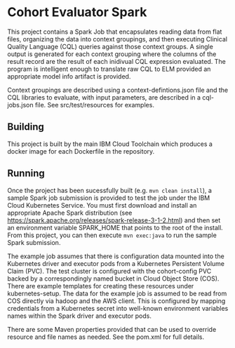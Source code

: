 # Cohort Evaluator Spark

This project contains a Spark Job that encapsulates reading data from flat files, organizing the data into context groupings, and then executing Clinical Quality Language (CQL) queries against those context groups. A single output is generated for each context grouping where the columns of the result record are the result of each inidivual CQL expression evaluated. The program is intelligent enough to translate raw CQL to ELM provided an appropriate model info artifact is provided.

Context groupings are described using a context-defintions.json file and the CQL libraries to evaluate, with input parameters, are described in a cql-jobs.json file. See src/test/resources for examples.

## Building

This project is built by the main IBM Cloud Toolchain which produces a docker image for each Dockerfile in the repository.

## Running

Once the project has been sucessfully built (e.g. `mvn clean install`), a sample Spark job submission is provided to test the job under the IBM Cloud Kubernetes Service. You must first download and install an appropriate Apache Spark distribution (see https://spark.apache.org/releases/spark-release-3-1-2.html) and then set an environment variable SPARK_HOME that points to the root of the install. From this project, you can then execute `mvn exec:java` to run the sample Spark submission.

The example job assumes that there is configuration data mounted into the Kubernetes driver and executor pods from a Kubernetes Persistent Volume Claim (PVC). The test cluster is configured with the cohort-config PVC backed by a correspondingly named bucket in Cloud Object Store (COS). There are example templates for creating these resources under kubernetes-setup. The data for the example job is assumed to be read from COS directly via hadoop and the AWS client. This is configured by mapping credentials from a Kubernetes secret into well-known environment variables names within the Spark driver and executor pods. 

There are some Maven properties provided that can be used to override resource and file names as needed. See the pom.xml for full details.
